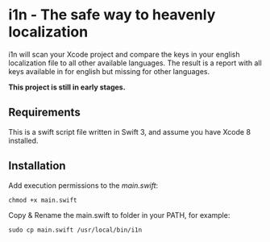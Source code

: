 # i1n - The safe way to heavenly localization 
i1n will scan your Xcode project and compare the keys in your english localization file
to all other available languages.
The result is a report with all keys available in for english but missing for other languages.

**This project is still in early stages.**

## Requirements 
This is a swift script file written in Swift 3, and assume you have Xcode 8 installed.

## Installation
Add execution permissions to the *main.swift*:

`chmod +x main.swift`

Copy & Rename the main.swift to folder in your PATH, for example:

`sudo cp main.swift /usr/local/bin/i1n`

